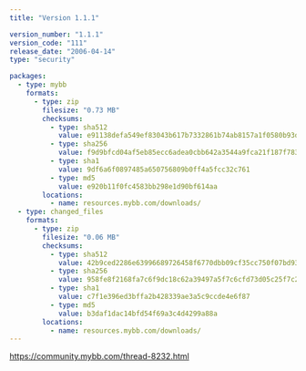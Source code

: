 ```yaml
---
title: "Version 1.1.1"

version_number: "1.1.1"
version_code: "111"
release_date: "2006-04-14"
type: "security"

packages:
  - type: mybb
    formats:
      - type: zip
        filesize: "0.73 MB"
        checksums:
          - type: sha512
            value: e91138defa549ef83043b617b7332861b74ab8157a1f0580b93d3c6050883f3d1e9a7848ebb1a39da336024a204117890945eac3e0f5408779b85175e13a6a3a
          - type: sha256
            value: f9d9bfcd04af5eb85ecc6adea0cbb642a3544a9fca21f187f783cc4628abb1cb
          - type: sha1
            value: 9df6a6f0897485a650756809b0ff4a5fcc32c761
          - type: md5
            value: e920b11f0fc4583bb298e1d90bf614aa
        locations:
          - name: resources.mybb.com/downloads/
  - type: changed_files
    formats:
      - type: zip
        filesize: "0.06 MB"
        checksums:
          - type: sha512
            value: 42b9ced2286e63996689726458f6770dbb09cf35cc750f07bd93e69d6fdcede957dfba4f8df51ff68b69e836c6156e30f175f74bd98703205e133b88c92f34c6
          - type: sha256
            value: 958fe8f2168fa7c6f9dc18c62a39497a5f7c6cfd73d05c25f7c20f05e9cb6dec
          - type: sha1
            value: c7f1e396ed3bffa2b428339ae3a5c9ccde4e6f87
          - type: md5
            value: b3daf1dac14bfd54f69a3c4d4299a88a
        locations:
          - name: resources.mybb.com/downloads/
---
```


<https://community.mybb.com/thread-8232.html>

